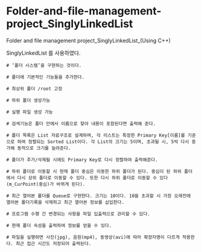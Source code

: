 # Folder-and-file-management-project_SinglyLinkedList
Folder and file management project_SinglyLinkedList_(Using C++)

SinglyLinkedList 를 사용하였다.


	# ‘폴더 시스템’을 구현하는 것이다.
  
	# 폴더에 기본적인 기능들을 추가한다. 
  
	# 최상위 폴더 /root 고정
  
	# 하위 폴더 생성가능
  
	# 실행 파일 생성 가능
  
	# 검색기능은 폴더 안에서 이름으로 찾아 내용이 포함된다면 출력해 준다.
  
	# 폴더 목록은 List 자료구조로 설계하며, 각 리스트는 특정한 Primary Key[이름]를 기준으로 하여 정렬되는 Sorted List이다. 각 List의 크기는 5이며, 초과될 시, 5씩 다시 증가해 동적으로 크기를 늘려준다.
  
	# 폴더가 추가/삭제될 시에도 Primary Key로 다시 정렬하여 출력해준다.
  
	# 하위 폴더로 이동할 시 현재 폴더 중심은 이동한 하위 폴더가 된다. 중심이 된 하위 폴더에서 다시 상위 폴더로 이동할 수 있다. 또한 다시 하위 폴더로 이동할 수 있다(m_CurPoint(중심)가 바뀌게 된다).
  
	# 최근 열어본 폴더를 Queue로 구현한다. 크기는 10이다. 10을 초과할 시 가장 오래전에 열어본 폴더기록을 삭제하고 최근 열어본 정보를 삽입한다.
  
	# 프로그램 수행 간 변경되는 사항을 파일 입출력으로 관리할 수 있다.
  
	# 현재 폴더 속성을 출력하여 정보를 얻을 수 있다.
  
	# 파일을 실행하면 사진(jpg), 음원(mp4), 동영상(avi)에 따라 확장자명이 다르게 적용한다. 최근 접근 시간도 저장되어 출력된다.
